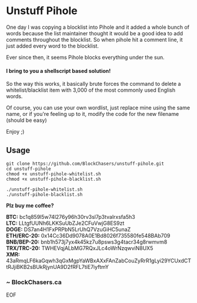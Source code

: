 # Unstuff Pihole

One day I was copying a blocklist into Pihole and it added a whole bunch of words because the list maintainer thought it would be a good idea to add comments throughout the blocklist. So when pihole hit a comment line, it just added every word to the blocklist.

Ever since then, it seems Pihole blocks everything under the sun.

#### I bring to you a shellscript based solution!

So the way this works, it basically brute forces the command to delete a whitelist/blacklist item with 3,000 of the most commonly used English words.

Of course, you can use your own wordlist, just replace mine using the same name, or if you're feeling up to it, modify the code for the new filename (should be easy)

Enjoy ;)

## Usage

```
git clone https://github.com/BlockChasers/unstuff-pihole.git
cd unstuff-pihole
chmod +x unstuff-pihole-whitelist.sh
chmod +x unstuff-pihole-blacklist.sh

./unstuff-pihole-whitelist.sh
./unstuff-pihole-blacklist.sh
```

**Plz buy me coffee?**

**BTC:** bc1q859l5w74l276y96h30rv3sl7p3tvalrxsfa5h3<br />
**LTC:** LLtgfUUNh6LKKSuUbZJe2CFuVwjG8ES9zt<br />
**DOGE:** DS7an4H1FxPRPbN5LrUhQ7VzuGiHC5unaZ<br />
**ETH/ERC-20:** 0x14Cc36Dd9078A0E1Bd8026f735580fe548BAb709<br />
**BNB/BEP-20:** bnb1h573j7yx4k45kz7u8psws3g4tacr34g8rwmvm8<br />
**TRX/TRC-20:** TWHEVqjALbMG7RQxJLc4oWrNzqwviN8UX5<br />
**XMR:** 43aRmqLF6kaGqwh3qGxMgpYaWBxAXxFAnZabCouZyRrR1gLyi29YCUxdCTtRJjiBKB2sBUkRjynUA9D2fRFL7tiE7iyftmY<br />

### ~ BlockChasers.ca

EOF
